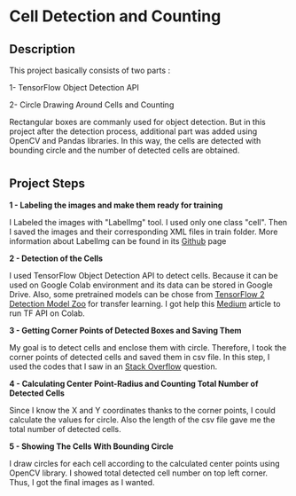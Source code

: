 # Cell Detection and Counting
## Description

This project basically consists of two parts : 

1- TensorFlow Object Detection API 

2-  Circle Drawing Around Cells and Counting

Rectangular boxes are commanly used for object detection. But in this project after the detection process, additional part was added using OpenCV and Pandas libraries. In this way, the cells are detected with bounding circle and the number of detected cells are obtained.
# 

## Project Steps

**1 - Labeling the images and make them ready for training**

I Labeled the images with "LabelImg" tool. I used only one class "cell". Then I saved the images and their corresponding XML files in train folder. More information about LabelImg can be found in its [Github](https://github.com/tzutalin/labelImg) page

**2 - Detection of the Cells**

I used TensorFlow Object Detection API to detect cells. Because it can be used on Google Colab environment and its data can be stored in Google Drive.
Also, some pretrained models can be chose from [TensorFlow 2 Detection Model Zoo](https://github.com/tensorflow/models/blob/master/research/object_detection/g3doc/tf2_detection_zoo.md) for transfer learning.
I got help this [Medium](https://medium.com/swlh/tensorflow-2-object-detection-api-with-google-colab-b2af171e81cc) article to run TF API on Colab.

**3 - Getting Corner Points of Detected Boxes and Saving Them**

My goal is to detect cells and enclose them with circle. Therefore, I took the corner points of detected cells and saved them in csv file. In this step, I used the codes that I saw in an [Stack Overflow](https://stackoverflow.com/questions/48915003/get-the-bounding-box-coordinates-in-the-tensorflow-object-detection-api-tutorial) question.

**4 - Calculating Center Point-Radius and Counting Total Number of Detected Cells**

Since I know the X and Y coordinates thanks to the corner points, I could calculate the values for circle. Also the length of the csv file gave me the total number of detected cells.

**5 - Showing The Cells With Bounding Circle**

I draw circles for each cell according to the calculated center points using OpenCV library. I showed total detected cell number on top left corner. Thus, I got the final images as I wanted.

